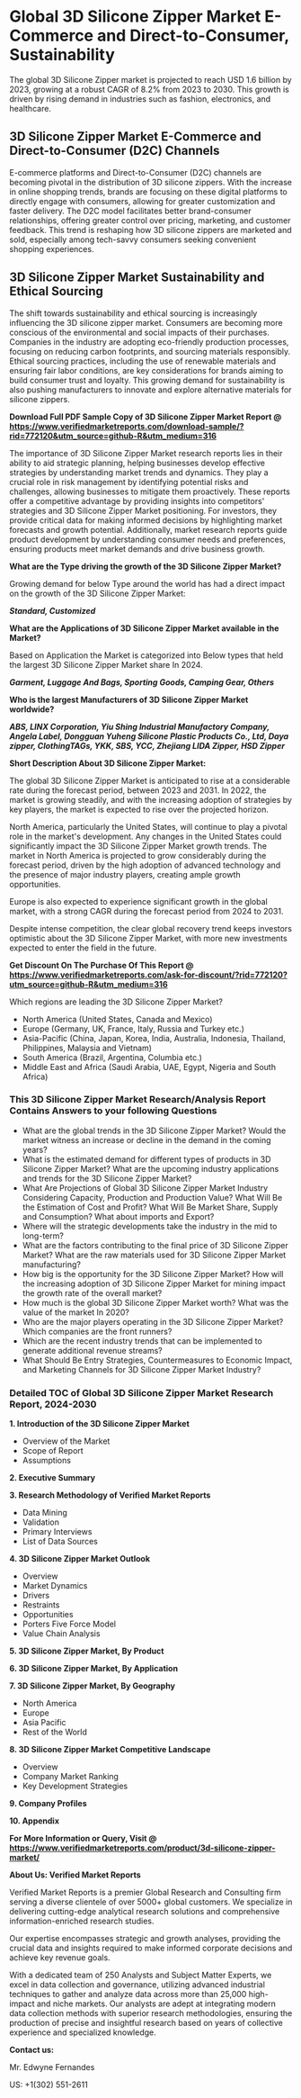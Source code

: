 <h1>Global 3D Silicone Zipper Market E-Commerce and Direct-to-Consumer, Sustainability</h1><p class=""><p>The global 3D Silicone Zipper market is projected to reach USD 1.6 billion by 2023, growing at a robust CAGR of 8.2% from 2023 to 2030. This growth is driven by rising demand in industries such as fashion, electronics, and healthcare.</p><h2>3D Silicone Zipper Market E-Commerce and Direct-to-Consumer (D2C) Channels</h2><p>E-commerce platforms and Direct-to-Consumer (D2C) channels are becoming pivotal in the distribution of 3D silicone zippers. With the increase in online shopping trends, brands are focusing on these digital platforms to directly engage with consumers, allowing for greater customization and faster delivery. The D2C model facilitates better brand-consumer relationships, offering greater control over pricing, marketing, and customer feedback. This trend is reshaping how 3D silicone zippers are marketed and sold, especially among tech-savvy consumers seeking convenient shopping experiences.</p><h2>3D Silicone Zipper Market Sustainability and Ethical Sourcing</h2><p>The shift towards sustainability and ethical sourcing is increasingly influencing the 3D silicone zipper market. Consumers are becoming more conscious of the environmental and social impacts of their purchases. Companies in the industry are adopting eco-friendly production processes, focusing on reducing carbon footprints, and sourcing materials responsibly. Ethical sourcing practices, including the use of renewable materials and ensuring fair labor conditions, are key considerations for brands aiming to build consumer trust and loyalty. This growing demand for sustainability is also pushing manufacturers to innovate and explore alternative materials for silicone zippers.</p></p><p class=""><strong>Download Full PDF Sample Copy of 3D Silicone Zipper Market Report @ <a href="https://www.verifiedmarketreports.com/download-sample/?rid=772120&utm_source=github-R&utm_medium=316" target="_blank">https://www.verifiedmarketreports.com/download-sample/?rid=772120&utm_source=github-R&utm_medium=316</a></strong></p><p>The importance of&nbsp;3D Silicone Zipper Market research reports lies in their ability to aid strategic planning, helping businesses develop effective strategies by understanding market trends and dynamics. They play a crucial role in risk management by identifying potential risks and challenges, allowing businesses to mitigate them proactively. These reports offer a competitive advantage by providing insights into competitors' strategies and 3D Silicone Zipper Market positioning. For investors, they provide critical data for making informed decisions by highlighting market forecasts and growth potential. Additionally, market research reports guide product development by understanding consumer needs and preferences, ensuring products meet market demands and drive business growth.</p><p><strong>What are the&nbsp;Type driving the growth of the 3D Silicone Zipper Market?</strong></p><p id="" class="">Growing demand for below Type around the world has had a direct impact on the growth of the 3D Silicone Zipper Market:</p><p class=""><em><strong>Standard, Customized</strong></em></p><p class=""><strong>What are the&nbsp;Applications&nbsp;of 3D Silicone Zipper Market available in the Market?</strong></p><p id="" class="">Based on Application the Market is categorized into Below types that held the largest 3D Silicone Zipper Market share In 2024.</p><p class=""><em><strong>Garment, Luggage And Bags, Sporting Goods, Camping Gear, Others</strong></em></p><p class=""><strong>Who is the largest Manufacturers of 3D Silicone Zipper Market worldwide?</strong></p><p><em><strong>ABS, LINX Corporation, Yiu Shing Industrial Manufactory Company, Angela Label, Dongguan Yuheng Silicone Plastic Products Co., Ltd, Daya zipper, ClothingTAGs, YKK, SBS, YCC, Zhejiang LIDA Zipper, HSD Zipper</strong></em></p><p id="" class=""><strong>Short Description About 3D Silicone Zipper Market:</strong></p><p>The global 3D Silicone Zipper Market is anticipated to rise at a considerable rate during the forecast period, between 2023 and 2031. In 2022, the market is growing steadily, and with the increasing adoption of strategies by key players, the market is expected to rise over the projected horizon.</p><p>North America, particularly the United States, will continue to play a pivotal role in the market's development. Any changes in the United States could significantly impact the 3D Silicone Zipper Market growth trends. The market in North America is projected to grow considerably during the forecast period, driven by the high adoption of advanced technology and the presence of major industry players, creating ample growth opportunities.</p><p>Europe is also expected to experience significant growth in the global market, with a strong CAGR during the forecast period from 2024 to 2031.</p><p>Despite intense competition, the clear global recovery trend keeps investors optimistic about the 3D Silicone Zipper Market, with more new investments expected to enter the field in the future.</p><p id="" class=""><strong>Get Discount On The Purchase Of This Report @ <a href="https://www.verifiedmarketreports.com/ask-for-discount/?rid=772120?utm_source=github-R&utm_medium=316" target="_blank">https://www.verifiedmarketreports.com/ask-for-discount/?rid=772120?utm_source=github-R&utm_medium=316</a></strong></p><p class="">Which regions are leading the 3D Silicone Zipper Market?</p><ul><li>North America (United States, Canada and Mexico)</li><li>Europe (Germany, UK, France, Italy, Russia and Turkey etc.)</li><li>Asia-Pacific (China, Japan, Korea, India, Australia, Indonesia, Thailand, Philippines, Malaysia and Vietnam)</li><li>South America (Brazil, Argentina, Columbia etc.)</li><li>Middle East and Africa (Saudi Arabia, UAE, Egypt, Nigeria and South Africa)</li></ul><h3 id="" class="">This 3D Silicone Zipper Market Research/Analysis Report Contains Answers to your following Questions</h3><ul><li>What are the global trends in the 3D Silicone Zipper Market? Would the market witness an increase or decline in the demand in the coming years?</li><li>What is the estimated demand for different types of products in 3D Silicone Zipper Market? What are the upcoming industry applications and trends for the 3D Silicone Zipper Market?</li><li>What Are Projections of Global 3D Silicone Zipper Market Industry Considering Capacity, Production and Production Value? What Will Be the Estimation of Cost and Profit? What Will Be Market Share, Supply and Consumption? What about imports and Export?</li><li>Where will the strategic developments take the industry in the mid to long-term?</li><li>What are the factors contributing to the final price of 3D Silicone Zipper Market? What are the raw materials used for 3D Silicone Zipper Market manufacturing?</li><li>How big is the opportunity for the 3D Silicone Zipper Market? How will the increasing adoption of 3D Silicone Zipper Market for mining impact the growth rate of the overall market?</li><li>How much is the global 3D Silicone Zipper Market worth? What was the value of the market In 2020?</li><li>Who are the major players operating in the 3D Silicone Zipper Market? Which companies are the front runners?</li><li>Which are the recent industry trends that can be implemented to generate additional revenue streams?</li><li>What Should Be Entry Strategies, Countermeasures to Economic Impact, and Marketing Channels for 3D Silicone Zipper Market Industry?</li></ul><h3 id="" class="">Detailed TOC of Global 3D Silicone Zipper Market Research Report, 2024-2030</h3><p id="" class=""><strong>1. Introduction of the 3D Silicone Zipper Market</strong></p><ul><li>Overview of the Market</li><li>Scope of Report</li><li>Assumptions</li></ul><p id="" class=""><strong>2. Executive Summary</strong></p><p id="" class=""><strong>3. Research Methodology of Verified Market Reports</strong></p><ul><li>Data Mining</li><li>Validation</li><li>Primary Interviews</li><li>List of Data Sources</li></ul><p id="" class=""><strong>4. 3D Silicone Zipper Market Outlook</strong></p><ul><li>Overview</li><li>Market Dynamics</li><li>Drivers</li><li>Restraints</li><li>Opportunities</li><li>Porters Five Force Model</li><li>Value Chain Analysis</li></ul><p id="" class=""><strong>5. 3D Silicone Zipper Market, By Product</strong></p><p id="" class=""><strong>6. 3D Silicone Zipper Market, By Application</strong></p><p id="" class=""><strong>7. 3D Silicone Zipper Market, By Geography</strong></p><ul><li>North America</li><li>Europe</li><li>Asia Pacific</li><li>Rest of the World</li></ul><p id="" class=""><strong>8. 3D Silicone Zipper Market Competitive Landscape</strong></p><ul><li>Overview</li><li>Company Market Ranking</li><li>Key Development Strategies</li></ul><p id="" class=""><strong>9. Company Profiles</strong></p><p id="" class=""><strong>10. Appendix</strong></p><p id="" class=""><strong>For More Information or Query, Visit @ <a href="https://www.verifiedmarketreports.com/product/3d-silicone-zipper-market/" target="_blank">https://www.verifiedmarketreports.com/product/3d-silicone-zipper-market/</a></strong></p><p id="" class=""><strong>About Us: Verified Market Reports</strong></p><p id="" class="">Verified Market Reports is a premier Global Research and Consulting firm serving a diverse clientele of over 5000+ global customers. We specialize in delivering cutting-edge analytical research solutions and comprehensive information-enriched research studies.</p><p id="" class="">Our expertise encompasses strategic and growth analyses, providing the crucial data and insights required to make informed corporate decisions and achieve key revenue goals.</p><p id="" class="">With a dedicated team of 250 Analysts and Subject Matter Experts, we excel in data collection and governance, utilizing advanced industrial techniques to gather and analyze data across more than 25,000 high-impact and niche markets. Our analysts are adept at integrating modern data collection methods with superior research methodologies, ensuring the production of precise and insightful research based on years of collective experience and specialized knowledge.</p><p id="" class=""><strong>Contact us:</strong></p><p id="" class="">Mr. Edwyne Fernandes</p><p id="" class="">US: +1(302) 551-2611</p>